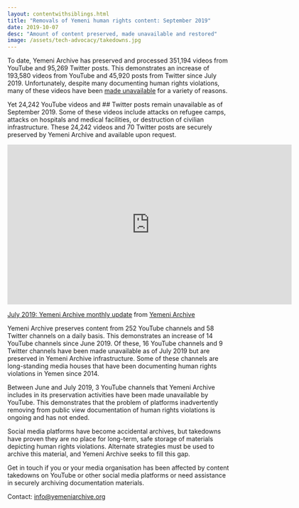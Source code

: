 ```yaml
---
layout: contentwithsiblings.html
title: "Removals of Yemeni human rights content: September 2019"
date: 2019-10-07
desc: "Amount of content preserved, made unavailable and restored"
image: /assets/tech-advocacy/takedowns.jpg
---
```


To date, Yemeni Archive has preserved and processed 351,194 videos from YouTube and 95,269 Twitter posts. This demonstrates an increase of 193,580 videos from YouTube and 45,920 posts from Twitter since July 2019. Unfortunately, despite many documenting human rights violations, many of these videos have been [made unavailable](https://yemeniarchive.org/en/tech-advocacy) for a variety of reasons.

Yet 24,242 YouTube videos and ## Twitter posts remain unavailable as of September 2019. Some of these videos include attacks on refugee camps, attacks on hospitals and medical facilities, or destruction of civilian infrastructure. These 24,242 videos and 70 Twitter posts are securely preserved by Yemeni Archive and available upon request.

<iframe src="https://player.vimeo.com/video/350706353" width="640" height="360" frameborder="0" allow="autoplay; fullscreen" allowfullscreen></iframe>

<a href="https://vimeo.com/350706353">July 2019: Yemeni Archive monthly update</a> from <a href="https://vimeo.com/user101279954">Yemeni Archive</a>


Yemeni Archive preserves content from 252 YouTube channels and 58 Twitter channels on a daily basis. This demonstrates an increase of 14 YouTube channels since June 2019. Of these, 16 YouTube channels and 9 Twitter channels have been made unavailable as of July 2019 but are preserved in Yemeni Archive infrastructure. Some of these channels are long-standing media houses that have been documenting human rights violations in Yemen since 2014.

Between June and July 2019, 3 YouTube channels that Yemeni Archive includes in its preservation activities have been made unavailable by YouTube. This demonstrates that the problem of platforms inadvertently removing from public view documentation of human rights violations is ongoing and has not ended.

Social media platforms have become accidental archives, but takedowns have proven they are no place for long-term, safe storage of materials depicting human rights violations. Alternate strategies must be used to archive this material, and Yemeni Archive seeks to fill this gap.

Get in touch if you or your media organisation has been affected by content takedowns on YouTube or other social media platforms or need assistance in securely archiving documentation materials.

Contact: info@yemeniarchive.org
